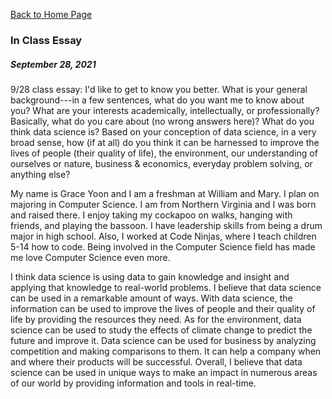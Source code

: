[Back to Home Page](https://grace-yoon1.github.io/DATA150/)

### **In Class Essay**
##### September 28, 2021

9/28 class essay: I'd like to get to know you better. What is your general background---in a few sentences, what do you want me to know about you? What are your interests academically, intellectually, or professionally? Basically, what do you care about (no wrong answers here)? What do you think data science is? Based on your conception of data science, in a very broad sense, how (if at all) do you think it can be harnessed to improve the lives of people (their quality of life), the environment, our understanding of ourselves or nature, business & economics, everyday problem solving, or anything else?

My name is Grace Yoon and I am a freshman at William and Mary. I plan on majoring in Computer Science. I am from Northern Virginia and I was born and raised there. I enjoy taking my cockapoo on walks, hanging with friends, and playing the bassoon. I have leadership skills from being a drum major in high school. Also, I worked at Code Ninjas, where I teach children 5-14 how to code. Being involved in the Computer Science field has made me love Computer Science even more. 

I think data science is using data to gain knowledge and insight and applying that knowledge to real-world problems. I believe that data science can be used in a remarkable amount of ways. With data science, the information can be used to improve the lives of people and their quality of life by providing the resources they need. As for the environment, data science can be used to study the effects of climate change to predict the future and improve it. Data science can be used for business by analyzing competition and making comparisons to them. It can help a company when and where their products will be successful. Overall, I believe that data science can be used in unique ways to make an impact in numerous areas of our world by providing information and tools in real-time. 
